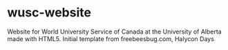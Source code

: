 # wusc-website
Website for World University Service of Canada at the University of Alberta made with HTML5. Initial template from freebeesbug.com, Halycon Days

